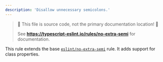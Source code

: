 ```yaml
---
description: 'Disallow unnecessary semicolons.'
---
```


> 🛑 This file is source code, not the primary documentation location! 🛑
>
> See **https://typescript-eslint.io/rules/no-extra-semi** for documentation.

This rule extends the base [`eslint/no-extra-semi`](https://eslint.org/docs/rules/no-extra-semi) rule.
It adds support for class properties.
